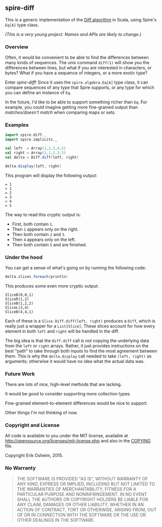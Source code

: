 ## spire-diff

This is a generic implementation of the
[Diff algorithm](http://en.wikipedia.org/wiki/Longest_common_subsequence_problem)
in Scala, using Spire's `Eq[A]` type class.

*(This is a very young project. Names and APIs are likely to change.)*

### Overview

Often, it would be convenient to be able to find the differences
between many kinds of sequences. The unix command `diff(1)` will show
you the differences between lines, but what if you are interested in
characters, or bytes? What if you have a sequence of integers, or a
more exotic type?

Enter *spire-diff*! Since it uses the `spire.algebra.Eq[A]` type
class, it can compare sequences of any type that Spire supports, or
any type for which you can define an instance of `Eq`.

In the future, I'd like to be able to support something richer than
`Eq`. For example, you could imagine getting more fine-grained output
than *matches/doesn't match* when comparing maps or sets.

### Examples

```scala
import spire.diff._
import spire.implicits._

val left  = Array(1,2,3,4,5)
val right = Array(1,1,2,3,5)
val delta = Diff.diff(left, right)

delta.display(left, right)
```

This program will display the following output:

```
= 1
> 1
= 2
= 3
< 4
= 5
```

The way to read this cryptic output is:

 * First, both contain `1`.
 * Then `1` appears only on the right.
 * Then both contain `2` and `3`.
 * Then `4` appears only on the left.
 * Then both contain `5` and are finished.

### Under the hood

You can get a sense of what's going on by running the following code:

```scala
delta.slices.foreach(println)
```

This produces some even more cryptic output:

```
SliceB(0,0,1)
SliceR(1,2)
SliceB(1,2,2)
SliceL(3,4)
SliceB(4,4,1)
```

Each of these is a `Slice`. `Diff.diff(left, right)` produces a
`Diff`, which is really just a wrapper for a `List[Slice]`. These
slices account for how every element in both `left` and `right` will
be handled in the diff.

The big idea is that the `Diff.diff` call is not copying the
underlying data from the `left` or `right` arrays. Rather, it just
provides instructions on the best "path" to take through both inputs
to find the most agreement between them. This is why the
`delta.display` call needed to take `(left, right)` as arguments;
otherwise it would have no idea what the actual data was.

### Future Work

There are lots of nice, high-level methods that are lacking.

It would be good to consider supporting more collection types.

Fine-grained element-to-element differences would be nice to support.

Other things I'm not thinking of now.

### Copyright and License

All code is available to you under the MIT license, available at
http://opensource.org/licenses/mit-license.php and also in the
[COPYING](COPYING) file.

Copyright Erik Osheim, 2015.

### No Warranty

> THE SOFTWARE IS PROVIDED "AS IS", WITHOUT WARRANTY OF ANY KIND,
> EXPRESS OR IMPLIED, INCLUDING BUT NOT LIMITED TO THE WARRANTIES OF
> MERCHANTABILITY, FITNESS FOR A PARTICULAR PURPOSE AND
> NONINFRINGEMENT. IN NO EVENT SHALL THE AUTHORS OR COPYRIGHT HOLDERS
> BE LIABLE FOR ANY CLAIM, DAMAGES OR OTHER LIABILITY, WHETHER IN AN
> ACTION OF CONTRACT, TORT OR OTHERWISE, ARISING FROM, OUT OF OR IN
> CONNECTION WITH THE SOFTWARE OR THE USE OR OTHER DEALINGS IN THE
> SOFTWARE.
